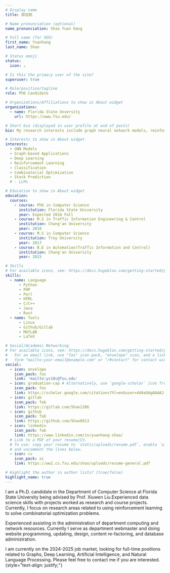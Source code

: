 ```yaml
---
# Display name
title: 邵远航

# Name pronunciation (optional)
name_pronunciation: Shao Yuan Hang

# Full name (for SEO)
first_name: Yuanhang
last_name: Shao

# Status emoji
status:
  icon: ☕️

# Is this the primary user of the site?
superuser: true

# Role/position/tagline
role: PhD Candidate

# Organizations/Affiliations to show in About widget
organizations:
  - name: Florida State Unversity
    url: https://www.fsu.edu/

# Short bio (displayed in user profile at end of posts)
bio: My research interests include graph neural network models, reinforcement learning and graph-based applications.

# Interests to show in About widget
interests:
  - GNN Models
  - Graph-based Applications
  - Deep Learning
  - Reinforcement Learning
  - Classification
  - Combinatorial Optimization
  - Stock Prediction
  # - LLMs

# Education to show in About widget
education:
  courses:
    - course: PhD in Computer Science
      institution: Florida State University
      year: Expected 2024 Fall
    - course: M.S in Traffic Information Engineering & Control
      institution: Chang'an University
      year: 2018
    - course: M.S in Computer Science
      institution: Troy University
      year: 2017
    - course: B.E in Automation(Traffic Information and Control)
      institution: Chang'an University
      year: 2015

# Skills
# For available icons, see: https://docs.hugoblox.com/getting-started/page-builder/#icons
skills:
  - name: Language
      - Python
      - PHP
      - Perl
      - HTML
      - C/C++
      - Java
      - Rust
  - name: Tools
      - Linux
      - Github/Gitlab
      - MATLAB
      - LaTeX

# Social/Academic Networking
# For available icons, see: https://docs.hugoblox.com/getting-started/page-builder/#icons
#   For an email link, use "fas" icon pack, "envelope" icon, and a link in the
#   form "mailto:your-email@example.com" or "/#contact" for contact widget.
social:
  - icon: envelope
    icon_pack: fas
    link: 'mailto:ys18c@fsu.edu'
  - icon: graduation-cap # Alternatively, use `google-scholar` icon from `ai` icon pack
    icon_pack: fas
    link: https://scholar.google.com/citations?hl=en&user=4d4aGAgAAAAJ
  - icon: gitlab
    icon_pack: fab
    link: https://gitlab.com/Shao1206
  - icon: github
    icon_pack: fab
    link: https://github.com/Shao0913
  - icon: linkedin
    icon_pack: fab
    link: https://www.linkedin.com/in/yuanhang-shao/
  # Link to a PDF of your resume/CV.
  # To use: copy your resume to `static/uploads/resume.pdf`, enable `ai` icons in `params.yaml`,
  # and uncomment the lines below.
  - icon: cv
    icon_pack: ai
    link: https://ww2.cs.fsu.edu/shao/uploads/resume-general.pdf

# Highlight the author in author lists? (true/false)
highlight_name: true
---
```


I am a Ph.D. candidate in the Department of Computer Science at Florida State University being advised by Prof. Xiuwen Liu.Experienced data science skills with projects worked as research and course projects. Currently, I focus on research areas related to using reinforcement learning to solve combinatorial optimization problems.

Experienced assisting in the administration of department computing and network resources. Currently I serve as department webmaster and doing website programming, updating, design, content re-factoring, and database administration.

I am currently on the 2024-2025 job market, looking for full-time positions related to Graphs, Deep Learning, Artificial Intelligence, and Natural Language Processing. Please feel free to contact me if you are interested.
{style="text-align: justify;"}
